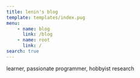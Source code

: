 ```yaml
---
title: lenin's blog
template: templates/index.pug
menu:
    - name: blog
      link: /blog
    - name: root
      link: /
search: true
---
```

learner, passionate programmer, hobbyist research



